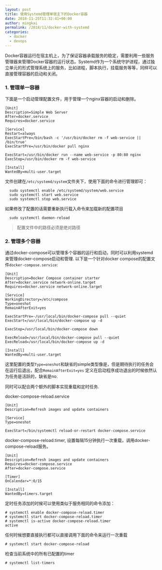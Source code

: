 ```yaml
---
layout: post
title: 使用Systemd管理单宿主下的Docker容器
date: 2018-11-25T11:32:41+00:00
author: mingkai
permalink: /2018/11/docker-with-systemd
categories:
  - docker
  - devops
---
```

Docker容器运行在宿主机上，为了保证容器承载服务的稳定，需要利用一些服务管理器来管理Docker容器的运行状态。Systemd作为一个系统守护进程，通过独立单元的形式管理系统上的服务，比如进程，脚本执行，挂载服务等等，同样可以直接管理容器的启动和关闭。

### 1. 管理单一容器

下面是一个启动管理配置文件，用于管理一个nginx容器的启动和删除。

```
[Unit]
Description=Simple Web Server
After=docker.service
Requires=docker.service

[Service]
Restart=always
ExecStartPre=/bin/bash -c '/usr/bin/docker rm -f web-service || /bin/true'
ExecStartPre=/usr/bin/docker pull nginx

ExecStart=/usr/bin/docker run --name web-service -p 80:80 nginx
ExecStop=/usr/bin/docker rm -f web-service

[Install]
WantedBy=multi-user.target

```

文件创建在```/etc/systemd/system```文件夹下，使用下面的命令进行管理即可：

```
  sudo systemctl enable /etc/systemd/system/web.service
  sudo systemctl start web.service
  sudo systemctl stop web.service

```

如果修改了配置的话需要重新执行载入命令来加载新的配置项目

```
  sudo systemctl daemon-reload
```



> 配置文件中的路径必须是绝对路径



### 2. 管理多个容器

通过docker-compose可以管理多个容器的运行和启动，同时可以利用systemd来管理docker-compose启动和管理. 以下是一个针对docker compose的配置文件```docker-compose.service```:

```
[Unit]
Description=Docker Compose container starter
After=docker.service network-online.target
Requires=docker.service network-online.target

[Service]
WorkingDirectory=/etc/compose
Type=oneshot
RemainAfterExit=yes

ExecStartPre=-/usr/local/bin/docker-compose pull --quiet
ExecStart=/usr/local/bin/docker-compose up -d

ExecStop=/usr/local/bin/docker-compose down

ExecReload=/usr/local/bin/docker-compose pull --quiet
ExecReload=/usr/local/bin/docker-compose up -d

[Install]
WantedBy=multi-user.target
```

这里配置的类型```Type=oneshot```和缺省的simple类型像是，但是期待执行的任务会在运行后退出，配合```RemainAfterExit=yes``` 定义在启动程序成功退出的时候依然认为任务是活跃的，缺省是no.

同时可以配合两个额外的脚本实现重载和定时任务.

docker-compose-reload.service

```
[Unit]
Description=Refresh images and update containers

[Service]
Type=oneshot

ExecStart=/bin/systemctl reload-or-restart docker-compose.service
```

docker-compose-reload.timer, 设置每隔15分钟执行一次重载，调用docker-compose-reload服务。

```
[Unit]
Description=Refresh images and update containers
Requires=docker-compose.service
After=docker-compose.service

[Timer]
OnCalendar=*:0/15

[Install]
WantedBy=timers.target
```



定时任务添加的时候可以使用类似于服务相同的命令添加：

```
# systemctl enable docker-compose-reload.timer
# systemctl start docker-compose-reload.timer
# systemctl is-active docker-compose-reload.timer
active
```

任何时候想要直接执行都可以直接调用下面的命令来运行一次重载

```
# systemctl start docker-compose-reload
```

检查当前系统中的所有已配置的timer

```
# systemctl list-timers
```

